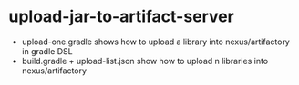 # upload-jar-to-artifact-server
- upload-one.gradle shows how to upload a library into nexus/artifactory in gradle DSL
- build.gradle + upload-list.json show how to upload n libraries into nexus/artifactory
